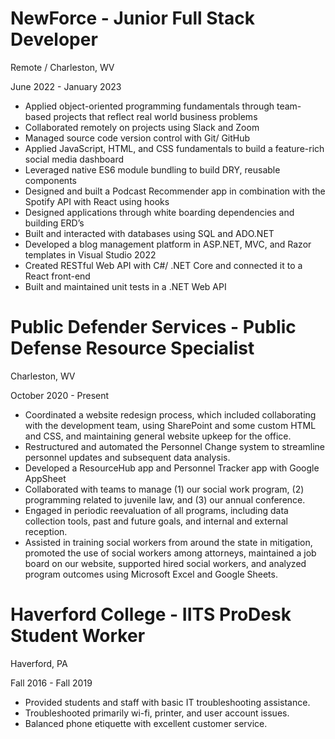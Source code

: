 # NewForce - Junior Full Stack Developer
Remote / Charleston, WV

June 2022 - January 2023
* Applied object-oriented programming fundamentals through team-based projects that reflect real world business problems
* Collaborated remotely on projects using Slack and Zoom
* Managed source code version control with Git/ GitHub
* Applied JavaScript, HTML, and CSS fundamentals to build a feature-rich social media dashboard
* Leveraged native ES6 module bundling to build DRY, reusable components
* Designed and built a Podcast Recommender app in combination with the Spotify API with React using hooks
* Designed applications through white boarding dependencies and building ERD’s
* Built and interacted with databases using SQL and ADO.NET
* Developed a blog management platform in ASP.NET, MVC, and Razor templates in Visual Studio 2022
* Created RESTful Web API with C#/ .NET Core and connected it to a React front-end
* Built and maintained unit tests in a .NET Web API


# Public Defender Services - Public Defense Resource Specialist
Charleston, WV

October 2020 - Present
* Coordinated a website redesign process, which included collaborating with the development team, using SharePoint and some custom HTML and CSS, and maintaining general website upkeep for the office.
* Restructured and automated the Personnel Change system to streamline personnel updates and subsequent data analysis.
* Developed a ResourceHub app and Personnel Tracker app with Google AppSheet
* Collaborated with teams to manage (1) our social work program, (2) programming related to juvenile law, and (3) our annual conference.
* Engaged in periodic reevaluation of all programs, including data collection tools, past and future goals, and internal and external reception.
* Assisted in training social workers from around the state in mitigation, promoted the use of social workers among attorneys, maintained a job board on our website, supported hired social workers, and analyzed program outcomes using Microsoft Excel and Google Sheets.


# Haverford College - IITS ProDesk Student Worker
Haverford, PA

Fall 2016 - Fall 2019
* Provided students and staff with basic IT troubleshooting assistance.
* Troubleshooted primarily wi-fi, printer, and user account issues.
* Balanced phone etiquette with excellent customer service.
